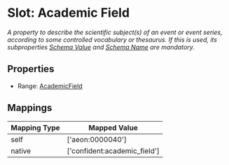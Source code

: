 # Slot: Academic Field
_A property to describe the scientific subject(s) of an event or event series, according to some controlled vocabulary or thesaurus. If this is used, its subproperties [Schema Value](schema_value.md) and [Schema Name](schema_name.md) are mandatory._



<!-- no inheritance hierarchy -->


## Properties

 * Range: [AcademicField](AcademicField.md)



## Mappings

| Mapping Type | Mapped Value |
| ---  | ---  |
| self | ['aeon:0000040'] |
| native | ['confident:academic_field'] |







